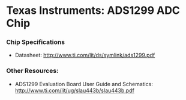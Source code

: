 # Texas Instruments: ADS1299 ADC Chip

### Chip Specifications
* Datasheet: http://www.ti.com/lit/ds/symlink/ads1299.pdf

### Other Resources:
* ADS1299 Evaluation Board User Guide and Schematics: http://www.ti.com/lit/ug/slau443b/slau443b.pdf
